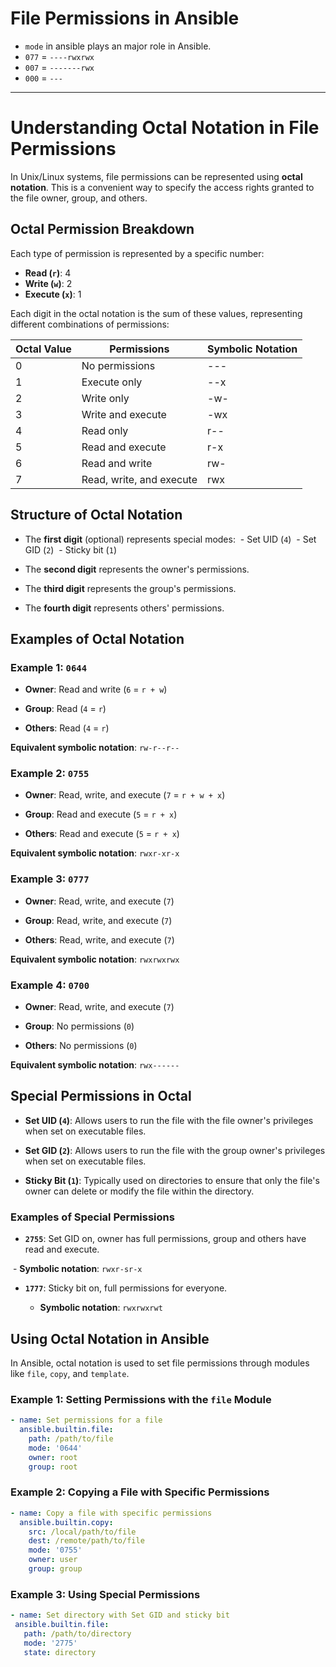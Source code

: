 # File Permissions in Ansible
-  `mode` in ansible plays an major role in Ansible.
- `077` =  `----rwxrwx`
- `007` =  `-------rwx`
- `000`  = `---`

---


# Understanding Octal Notation in File Permissions
In Unix/Linux systems, file permissions can be represented using **octal notation**. This is a convenient way to specify the access rights granted to the file owner, group, and others.

## Octal Permission Breakdown

Each type of permission is represented by a specific number:

- **Read (`r`)**: 4
- **Write (`w`)**: 2
- **Execute (`x`)**: 1

Each digit in the octal notation is the sum of these values, representing different combinations of permissions:

| **Octal Value** | **Permissions** | **Symbolic Notation** |
|-------------|-------------        |-------------------    |
| 0           | No permissions      | ---                   |
| 1           | Execute only        | --x                   |  
| 2           | Write only          | -w-                   |
| 3           | Write and execute   | -wx                   |
| 4           | Read only           | r--                   |
| 5           | Read and execute    | r-x                   |
| 6           | Read and write      | rw-                   |
| 7           | Read, write, and execute | rwx              |


## Structure of Octal Notation

- The **first digit** (optional) represents special modes:
  - Set UID (`4`)
  - Set GID (`2`)
  - Sticky bit (`1`)
  
- The **second digit** represents the owner's permissions.
  
- The **third digit** represents the group's permissions.

- The **fourth digit** represents others' permissions.

## Examples of Octal Notation

### Example 1: `0644`

- **Owner**: Read and write (`6` = `r + w`)

- **Group**: Read (`4` = `r`)

- **Others**: Read (`4` = `r`)

**Equivalent symbolic notation**: `rw-r--r--`

### Example 2: `0755`

- **Owner**: Read, write, and execute (`7` = `r + w + x`)

- **Group**: Read and execute (`5` = `r + x`)

- **Others**: Read and execute (`5` = `r + x`)

**Equivalent symbolic notation**: `rwxr-xr-x`

### Example 3: `0777`
- **Owner**: Read, write, and execute (`7`)

- **Group**: Read, write, and execute (`7`)

- **Others**: Read, write, and execute (`7`)

**Equivalent symbolic notation**: `rwxrwxrwx`


### Example 4: `0700`

- **Owner**: Read, write, and execute (`7`)

- **Group**: No permissions (`0`)

- **Others**: No permissions (`0`)



**Equivalent symbolic notation**: `rwx------`



## Special Permissions in Octal

- **Set UID (`4`)**: Allows users to run the file with the file owner's privileges when set on executable files.

- **Set GID (`2`)**: Allows users to run the file with the group owner's privileges when set on executable files.

- **Sticky Bit (`1`)**: Typically used on directories to ensure that only the file's owner can delete or modify the file within the directory.


### Examples of Special Permissions



- **`2755`**: Set GID on, owner has full permissions, group and others have read and execute.

  - **Symbolic notation**: `rwxr-sr-x`

- **`1777`**: Sticky bit on, full permissions for everyone.

  - **Symbolic notation**: `rwxrwxrwt`

## Using Octal Notation in Ansible

In Ansible, octal notation is used to set file permissions through modules like `file`, `copy`, and `template`.


### Example 1: Setting Permissions with the `file` Module

```yaml
- name: Set permissions for a file
  ansible.builtin.file:
    path: /path/to/file
    mode: '0644'
    owner: root
    group: root
```
### Example 2: Copying a File with Specific Permissions
```yaml
- name: Copy a file with specific permissions
  ansible.builtin.copy:
    src: /local/path/to/file
    dest: /remote/path/to/file
    mode: '0755'
    owner: user
    group: group
 ```
### Example 3: Using Special Permissions
 ```yaml
- name: Set directory with Set GID and sticky bit
  ansible.builtin.file:
    path: /path/to/directory
    mode: '2775'
    state: directory
```
